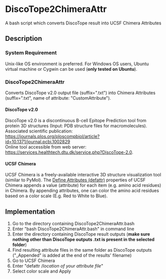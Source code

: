 # DiscoTope2ChimeraAttr
A bash script which converts DiscoTope result into UCSF Chimera Attributes

## Description
### System Requirement
Unix-like OS environment is preferred. For Windows OS users, Ubuntu virtual machine or Cygwin can be used (**only tested on Ubuntu**).

### DiscoTope2ChimeraAttr
Converts DiscoTope v2.0 output file (suffix=".txt") into Chimera Attributes (suffix=".txt", name of attribute: "CustomAttribute").

#### DiscoTope v2.0
DiscoTope v2.0 is a discontinuous B-cell Epitope Prediction tool from protein 3D structures (Input: PDB structure files for macromolecules). <br />
Associated scientific publication: https://journals.plos.org/ploscompbiol/article?id=10.1371/journal.pcbi.1002829 <br />
Online tool accessible from web server: https://services.healthtech.dtu.dk/service.php?DiscoTope-2.0.

#### UCSF Chimera
UCSF Chimera is a freely-available interactive 3D structure visualization tool (similar to PyMol). The [Define Attributes (defattr)](https://www.cgl.ucsf.edu/chimera/docs/ContributedSoftware/defineattrib/defineattrib.html) properties of UCSF Chimera appends a value (attribute) for each item (e.g. amino acid residues) in Chimera. By appending attributes, one can color the amino acid residues based on a color scale (E.g. Red to White to Blue).

## Implementation
1. Go to the directory containing DiscoTope2ChimeraAttr.bash
1. Enter "bash DiscoTope2ChimeraAttr.bash" in command line
1. Enter the directory containing DiscoTope result outputs (**make sure nothing other than DiscoTope outputs .txt is present in the selected folder**)
1. Find resulting attribute files in the same folder as DiscoTope outputs ("\_Appended" is added at the end of the results' filename)
1. Go to UCSF Chimera
1. Enter "defattr /*location of your attribute file*"
1. Select color scale and Apply
